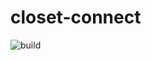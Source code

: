 # closet-connect

![build](https://github.com/billa42/closet-connect/actions/workflows/python-app.yml/badge.svg)
